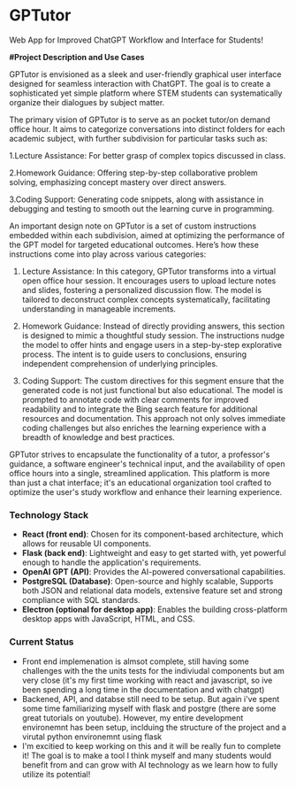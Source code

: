 # GPTutor
Web App for Improved ChatGPT Workflow and Interface for Students!

**#Project Description and Use Cases**

GPTutor is envisioned as a sleek and user-friendly graphical user interface designed for seamless interaction with ChatGPT. The goal is to create a sophisticated yet simple platform where STEM students can systematically organize their dialogues by subject matter.

The primary vision of GPTutor is to serve as an pocket tutor/on demand office hour. It aims to categorize conversations into distinct folders for each academic subject, with further subdivision for particular tasks such as:

1.Lecture Assistance: For better grasp of complex topics discussed in class.

2.Homework Guidance: Offering step-by-step collaborative problem solving, emphasizing concept mastery over direct answers.

3.Coding Support: Generating code snippets, along with assistance in debugging and testing to smooth out the learning curve in programming.

An important design note on GPTutor is a set of custom instructions embedded within each subdivision, aimed at optimizing the performance of    the GPT model for targeted educational outcomes. Here’s how these instructions come into play across various categories:

1. Lecture Assistance: In this category, GPTutor transforms into a virtual open office hour session. It encourages users to upload lecture     notes and slides, fostering a personalized discussion flow. The model is tailored to deconstruct complex concepts systematically, facilitating understanding in manageable increments.

2. Homework Guidance: Instead of directly providing answers, this section is designed to mimic a thoughtful study session. The instructions     nudge the model to offer hints and engage users in a step-by-step explorative process. The intent is to guide users to conclusions,          ensuring independent comprehension of underlying principles.

3. Coding Support: The custom directives for this segment ensure that the generated code is not just functional but also educational. The model is prompted to annotate code with clear comments for improved readability and to integrate the Bing search feature for additional resources     and documentation. This approach not only solves immediate coding challenges but also enriches the learning experience with a breadth of        knowledge and best practices.

GPTutor strives to encapsulate the functionality of a tutor, a professor's guidance, a software engineer's technical input, and the availability of open office hours into a single, streamlined application. This platform is more than just a chat interface; it's an educational organization tool crafted to optimize the user's study workflow and enhance their learning experience.

### Technology Stack

- **React (front end)**: Chosen for its component-based architecture, which allows for reusable UI components.
- **Flask (back end)**: Lightweight and easy to get started with, yet powerful enough to handle the application's requirements.
- **OpenAI GPT (API)**: Provides the AI-powered conversational capabilities.
- **PostgreSQL (Database)**: Open-source and highly scalable, Supports both JSON and relational data models, extensive feature set and strong compliance with SQL standards.
- **Electron (optional for desktop app)**: Enables the building cross-platform desktop apps with JavaScript, HTML, and CSS.

### Current Status

- Front end implemenation is almsot complete, still having some challenges with the the units tests for the indiviudal components but am very close (it's my first time working with react and javascript, so ive been spending a long time in the documentation and with chatgpt)
- Backened, API, and databse still need to be setup. But again i've spent some time familiarizing myself with flask and postgre (there are some great tutorials on youtube). However, my entire development environemnt has been setup, inclduing the structure of the project and a virutal python environemnt using flask
- I'm excitied to keep working on this and it will be really fun to complete it! The goal is to make a tool I think myself and many students would benefit from and can grow with AI technology as we learn how to fully utilize its potential!




